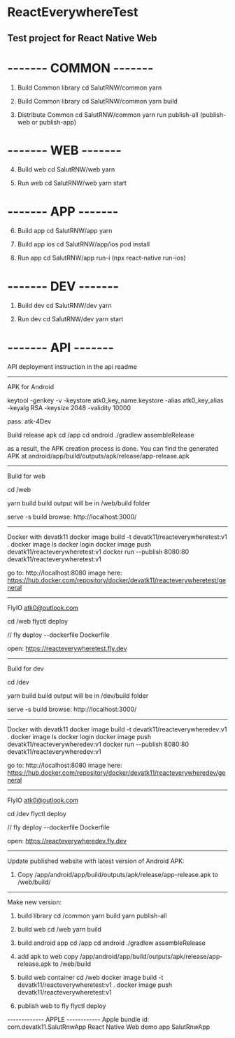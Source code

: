 # ReactEverywhereTest

## Test project for React Native Web

# ------- COMMON -------

1. Build Common library
cd SalutRNW/common
yarn

2. Build Common library 
cd SalutRNW/common
yarn build 

3. Distribute Common 
cd SalutRNW/common
yarn run publish-all (publish-web or publish-app)

# ------- WEB -------

4. Build web
cd SalutRNW/web
yarn

5. Run web
cd SalutRNW/web
yarn start

# ------- APP -------

6. Build app
cd SalutRNW/app
yarn

7. Build app ios
cd SalutRNW/app/ios
pod install

8. Run app
cd SalutRNW/app
run-i (npx react-native run-ios)


# ------- DEV -------

1. Build dev
cd SalutRNW/dev
yarn

2. Run dev
cd SalutRNW/dev
yarn start


# ------- API -------
API deployment instruction in the api readme

------------------------
APK for Android

keytool -genkey -v -keystore atk0_key_name.keystore -alias atk0_key_alias -keyalg RSA -keysize 2048 -validity 10000

pass: atk-4Dev


Build release apk
cd /app
cd android
./gradlew assembleRelease

as a result, the APK creation process is done. You can find the generated APK at android/app/build/outputs/apk/release/app-release.apk


-------------------------
Build for web

cd /web

yarn build
build output will be in /web/build folder

  serve -s build
  browse: http://localhost:3000/


---------
Docker with devatk11
docker image build -t devatk11/reacteverywheretest:v1 .
docker image ls
docker login
docker image push devatk11/reacteverywheretest:v1
docker run --publish 8080:80 devatk11/reacteverywheretest:v1

go to: http://localhost:8080
image here: https://hub.docker.com/repository/docker/devatk11/reacteverywheretest/general

------------
FlyIO
atk0@outlook.com

cd /web
flyctl deploy

// fly deploy --dockerfile Dockerfile

open: https://reacteverywheretest.fly.dev

-------------------------
Build for dev

cd /dev

yarn build
build output will be in /dev/build folder

  serve -s build
  browse: http://localhost:3000/


---------
Docker with devatk11
docker image build -t devatk11/reacteverywheredev:v1 .
docker image ls
docker login
docker image push devatk11/reacteverywheredev:v1
docker run --publish 8080:80 devatk11/reacteverywheredev:v1

go to: http://localhost:8080
image here: https://hub.docker.com/repository/docker/devatk11/reacteverywheredev/general

------------
FlyIO
atk0@outlook.com

cd /dev
flyctl deploy

// fly deploy --dockerfile Dockerfile

open: https://reacteverywheredev.fly.dev


--------------
Update published website with latest version of Android APK:
1. Copy /app/android/app/build/outputs/apk/release/app-release.apk to /web/build/ 

------------------------------------
Make new version:

1. build library
cd /common
yarn build
yarn publish-all

2. build web
cd /web
yarn build

3. build android app
cd /app
cd android
./gradlew assembleRelease

4. add apk to web 
copy 
/app/android/app/build/outputs/apk/release/app-release.apk
to
/web/build

5. build web container
cd /web
docker image build -t devatk11/reacteverywheretest:v1 .
docker image push devatk11/reacteverywheretest:v1

6. publish web to fly
flyctl deploy



------------- APPLE ------------
Apple
bundle id: com.devatk11.SalutRnwApp
React Native Web demo app
SalutRnwApp